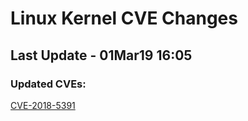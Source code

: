 
# **Linux Kernel CVE Changes**

## Last Update - 01Mar19 16:05

### **Updated CVEs:**

[CVE-2018-5391](cves/CVE-2018-5391)  
